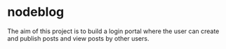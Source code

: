 # nodeblog
The aim of this project is to build a login portal where the user can create and publish posts and view posts by other users.
